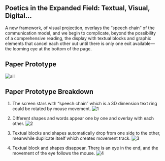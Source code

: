 ## Poetics in the Expanded Field: Textual, Visual, Digital...

A new framework, of visual projection, overlays the “speech chain” of the communication model, and we begin to complicate, beyond the possibility of a comprehensive reading, the display with textual blocks and graphic elements that cancel each other out until there is only one exit available—the looming eye at the bottom of the page.

## Paper Prototype
![all](https://user-images.githubusercontent.com/68985217/93348501-9f908000-f879-11ea-907f-6ccf2b01f8ec.gif)

## Paper Prototype Breakdown
1. The screen stars with “speech chain” which is a 3D dimension text ring could be rotated by mouse movement.
![1](https://user-images.githubusercontent.com/68985217/93348460-94d5eb00-f879-11ea-9164-8ed416914d2f.gif)


2. Different shapes and words appear one by one and overlay with each other.
![2](https://user-images.githubusercontent.com/68985217/93348469-97384500-f879-11ea-8e39-3da1c99263a5.gif)

3. Textual blocks and shapes automatically drop from one side to the other, meanwhile duplicate itself which creates movement track. 
![3](https://user-images.githubusercontent.com/68985217/93348475-99020880-f879-11ea-97c6-8a8686eb352d.gif)

4. Textual block and shapes disappear. There is an eye in the end, and the movement of the eye follows the mouse.
![4](https://user-images.githubusercontent.com/68985217/93348549-b3d47d00-f879-11ea-8db2-8f532fcf8176.gif)
